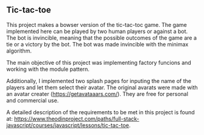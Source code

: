## **Tic-tac-toe**

This project makes a bowser version of the tic-tac-toc game. The game implemented here can be played by two human players or against a bot. The bot is invincible, meaning that the possible outcomes of the game are a tie or a victory by the bot. The bot was made invincible with the minimax algorithm.

The main objective of this project was implementing factory funcions and working with the module pattern.

Additionally, I implemented two splash pages for inputing the name of the players and let them select their avatar. The original avarats were made with an avatar creater (https://getavataaars.com/). They are free for personal and commercial use.

A detailed description of the requirements to be met in this project is found at: https://www.theodinproject.com/paths/full-stack-javascript/courses/javascript/lessons/tic-tac-toe.
